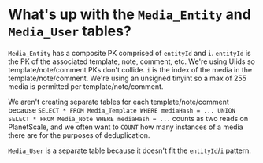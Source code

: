 # What's up with the `Media_Entity` and `Media_User` tables?

`Media_Entity` has a composite PK comprised of `entityId` and `i`. `entityId` is the PK of the associated template, note, comment, etc. We're using Ulids so template/note/comment PKs don't collide. `i` is the index of the media in the template/note/comment. We're using an unsigned tinyint so a max of 255 media is permitted per template/note/comment.

We aren't creating separate tables for each template/note/comment because `SELECT * FROM Media_Template WHERE mediaHash = ... UNION SELECT * FROM Media_Note WHERE mediaHash = ...` counts as two reads on PlanetScale, and we often want to `COUNT` how many instances of a media there are for the purposes of deduplication.

`Media_User` is a separate table because it doesn't fit the `entityId`/`i` pattern.
